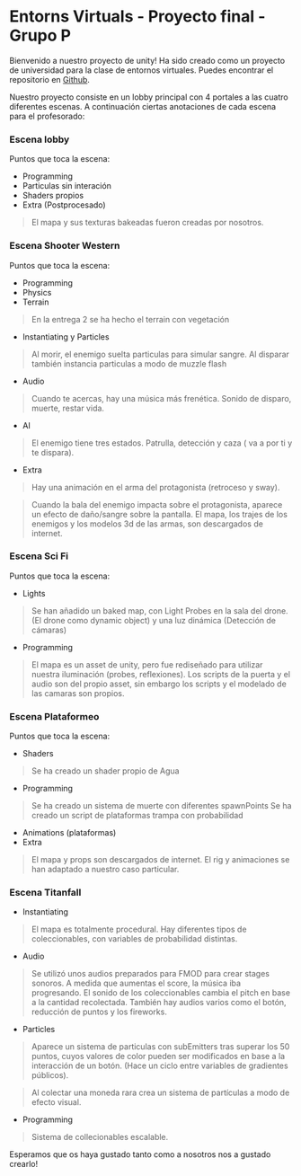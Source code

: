 # **Entorns Virtuals - Proyecto final -  Grupo P**

Bienvenido a nuestro proyecto de unity! Ha sido creado como un proyecto de universidad para la clase de entornos virtuales.  Puedes encontrar el repositorio en [Github].

Nuestro proyecto consiste en un lobby principal con 4 portales a las cuatro diferentes escenas. A continuación ciertas anotaciones de cada escena para el profesorado:

### **Escena lobby**
Puntos que toca la escena:
- Programming
- Particulas sin interación
- Shaders propios
- Extra (Postprocesado)
>El mapa y sus texturas bakeadas fueron creadas por nosotros.

### **Escena Shooter Western**
Puntos que toca la escena:
- Programming
- Physics
- Terrain
>En la entrega 2 se ha hecho el terrain con vegetación
- Instantiating y Particles
> Al morir, el enemigo suelta particulas para simular sangre. Al disparar también instancia particulas a modo de muzzle flash
- Audio
> Cuando te acercas, hay una música más frenética. Sonido de disparo, muerte, restar vida.
- AI
> El enemigo tiene tres estados. Patrulla, detección y caza ( va a por ti y te dispara). 
- Extra
> Hay una animación en el arma del protagonista (retroceso y sway).

> Cuando la bala del enemigo impacta sobre el protagonista, aparece un efecto de daño/sangre sobre la pantalla. 
>El mapa, los trajes de los enemigos y los modelos 3d de las armas, son descargados de internet.

### **Escena Sci Fi**
Puntos que toca la escena:
- Lights
> Se han añadido un baked map, con Light Probes en la sala del drone. (El drone como dynamic object) y una luz dinámica (Detección de cámaras) 
- Programming
>El mapa es un asset de unity, pero fue rediseñado para utilizar nuestra iluminación (probes, reflexiones). Los scripts de la puerta y el audio son del propio asset, sin embargo los scripts y el modelado de las camaras son propios.

### **Escena Plataformeo**
Puntos que toca la escena:
- Shaders
> Se ha creado un shader propio de Agua
- Programming
> Se ha creado un sistema de muerte con diferentes spawnPoints
> Se ha creado un script de plataformas trampa con probabilidad
- Animations (plataformas)
- Extra
>El mapa y props son descargados de internet. El rig y animaciones se han adaptado a nuestro caso particular.

### **Escena Titanfall**
- Instantiating
> El mapa es totalmente procedural. Hay diferentes tipos de coleccionables, con variables de probabilidad distintas.
- Audio
> Se utilizó unos audios preparados para FMOD para crear stages sonoros. A medida que aumentas el score, la música iba progresando. El sonido de los coleccionables cambia el pitch en base a la cantidad recolectada. También hay audios varios como el botón, reducción de puntos y los fireworks. 
- Particles
> Aparece un sistema de particulas con subEmitters tras superar los 50 puntos, cuyos valores de color pueden ser modificados en base a la interacción de un botón. (Hace un ciclo entre variables de gradientes públicos).

> Al colectar una moneda rara crea un sistema de partículas a modo de efecto visual.
- Programming
> Sistema de collecionables escalable.

Esperamos que os haya gustado tanto como a nosotros nos a gustado crearlo!

[Github]: <https://github.com/randreu28/Proyecto_final_GrupoP>
